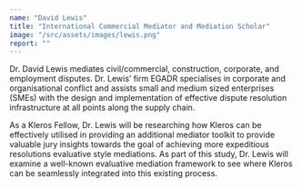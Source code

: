 ```yaml
---
name: "David Lewis"
title: "International Commercial Mediator and Mediation Scholar"
image: "/src/assets/images/lewis.png"
report: ""
---
```


Dr. David Lewis mediates civil/commercial, construction, corporate, and employment disputes. Dr. Lewis’ firm EGADR specialises in corporate and organisational conflict and assists small and medium sized enterprises (SMEs) with the design and implementation of effective dispute resolution infrastructure at all points along the supply chain.

As a Kleros Fellow, Dr. Lewis will be researching how Kleros can be effectively utilised in providing an additional mediator toolkit to provide valuable jury insights towards the goal of achieving more expeditious resolutions evaluative style mediations. As part of this study, Dr. Lewis will examine a well-known evaluative mediation framework to see where Kleros can be seamlessly integrated into this existing process.
